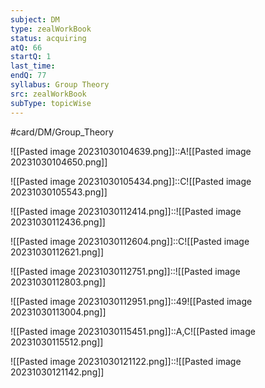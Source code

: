 ```yaml
---
subject: DM
type: zealWorkBook
status: acquiring
atQ: 66
startQ: 1
last_time: 
endQ: 77
syllabus: Group Theory
src: zealWorkBook
subType: topicWise
---
```

#card/DM/Group_Theory

![[Pasted image 20231030104639.png]]::A![[Pasted image 20231030104650.png]]


![[Pasted image 20231030105434.png]]::C![[Pasted image 20231030105543.png]]

![[Pasted image 20231030112414.png]]::![[Pasted image 20231030112436.png]]


![[Pasted image 20231030112604.png]]::C![[Pasted image 20231030112621.png]]


![[Pasted image 20231030112751.png]]::![[Pasted image 20231030112803.png]]


![[Pasted image 20231030112951.png]]::49![[Pasted image 20231030113004.png]]

![[Pasted image 20231030115451.png]]::A,C![[Pasted image 20231030115512.png]]

![[Pasted image 20231030121122.png]]::![[Pasted image 20231030121142.png]]